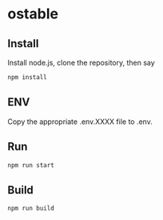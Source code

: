 # ostable
## Install
Install node.js, clone the repository, then say
```sh
npm install
```

## ENV
Copy the appropriate .env.XXXX file to .env.

## Run
```sh
npm run start
```

## Build
```sh
npm run build
```